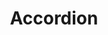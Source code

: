 ---
layout: component.njk
tags: 
    - legacy_components_it
key: accordion-legacy_it
title: Accordion
parent: legacy_components_it
image: legacy/overview/accordion.webp
keywords: 
order: 10
availablelanguages: 
    - de
    - en
---
